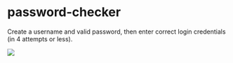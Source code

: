 # password-checker
Create a username and valid password, then enter correct login credentials (in 4 attempts or less).

![](Documents/GitHub/password-checker.png)
